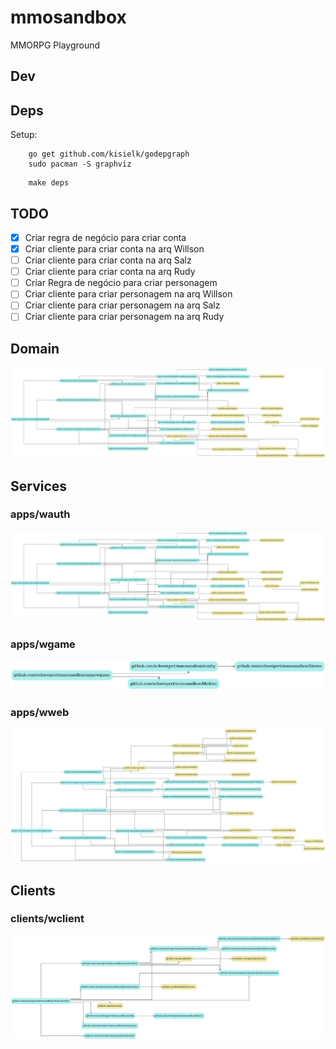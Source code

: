 # mmosandbox
MMORPG Playground

## Dev

## Deps

Setup:

```
    go get github.com/kisielk/godepgraph
    sudo pacman -S graphviz
```

```
    make deps
```

## TODO

 - [x] Criar regra de negócio para criar conta
 - [x] Criar cliente para criar conta na arq Willson
 - [ ] Criar cliente para criar conta na arq Salz
 - [ ] Criar cliente para criar conta na arq Rudy
 - [ ] Criar Regra de negócio para criar personagem
 - [ ] Criar cliente para criar personagem na arq Willson
 - [ ] Criar cliente para criar personagem na arq Salz
 - [ ] Criar cliente para criar personagem na arq Rudy

## Domain

![Drag Racing](apps/wauth/deps.png)

## Services

### apps/wauth

![Drag Racing](apps/wauth/deps.png)

### apps/wgame

![Drag Racing](apps/wgame/deps.png)

### apps/wweb

![Drag Racing](apps/wweb/deps.png)

## Clients

### clients/wclient

![Drag Racing](clients/wclient/deps.png)